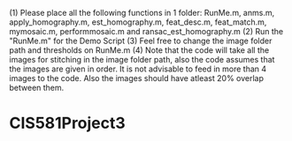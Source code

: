 (1) Please place all the following functions in 1 folder:
RunMe.m, anms.m, apply_homography.m, est_homography.m, feat_desc.m, feat_match.m, mymosaic.m, performmosaic.m and ransac_est_homography.m
(2) Run the "RunMe.m" for the Demo Script
(3) Feel free to change the image folder path and thresholds on RunMe.m
(4) Note that the code will take all the images for stitching in the image folder path, also the code assumes that the images are given in order. It is not advisable to feed in more than 4 images to the code. Also the images should have atleast 20% overlap between them.

# CIS581Project3
